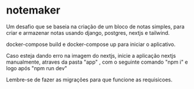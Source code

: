 # notemaker
Um desafio que se baseia na criação de um bloco de notas simples, para criar e armazenar notas usando django, postgres, nextjs e tailwind.

docker-compose build e docker-compose up para iniciar o aplicativo.

Caso esteja dando erro na imagem do nextjs, inicie a aplicação nextjs manualmente, atraves da pasta "app" , com o seguinte comando "npm i" e logo após "npm run dev"

Lembre-se de fazer as migrações para que funcione as requisicoes.


